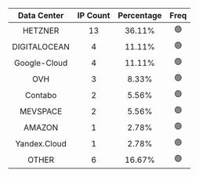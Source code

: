 | Data Center | IP Count | Percentage | Freq |
|:------------:|:--------:|:-----------:|:-----:|
| HETZNER | 13 | 36.11% | 🟢 |
| DIGITALOCEAN | 4 | 11.11% | 🟢 |
| Google-Cloud | 4 | 11.11% | 🟢 |
| OVH | 3 | 8.33% | 🟢 |
| Contabo | 2 | 5.56% | 🟢 |
| MEVSPACE | 2 | 5.56% | 🟢 |
| AMAZON | 1 | 2.78% | 🟢 |
| Yandex.Cloud | 1 | 2.78% | 🟢 |
| OTHER | 6 | 16.67% | 🟢 |